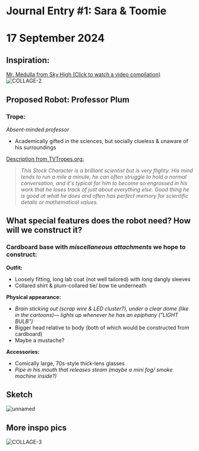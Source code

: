 # Journal Entry #1: Sara & Toomie
# 17 September 2024

## Inspiration: 
[Mr. Medulla from Sky High (Click to watch a video compilation)](https://www.youtube.com/embed/RlYomXXCsZc?si=-aU2hva91_QX-IDG) <br>
![COLLAGE-2](https://github.com/user-attachments/assets/f6ee1f44-0c9b-42cd-8760-a0de5c88f9cb)

## Proposed Robot: Professor Plum
### Trope: 
*Absent-minded professor </br>*
- Academically gifted in the sciences, but socially clueless & unaware of his surroundings

[Description from TVTropes.org:](https://tvtropes.org/pmwiki/pmwiki.php/Main/AbsentMindedProfessor)

> *This Stock Character is a brilliant scientist but is very flighty. His mind tends to run a mile a minute, he can often struggle to hold a normal conversation, and it's typical for him to become so engrossed in his work that he loses track of just about everything else. Good thing he is good at what he does and often has perfect memory for scientific details or mathematical values.*

## What special features does the robot need? How will we construct it? 
### Cardboard base with *miscellaneous attachments* we hope to construct: 

<strong> Outfit: </strong>
- Loosely fitting, long lab coat (not well tailored) with long dangly sleeves
- Collared shirt & plum-collared tie/ bow tie underneath

<strong> Physical appearance: </strong> </br>
- *Brain sticking out (scrap wire & LED cluster?), under a clear dome (like in the cartoons)— lights up whenever he has an epiphany ("LIGHT BULB")*
- Bigger head relative to body (both of which would be constructed from cardboard)
- Maybe a mustache?
  
<strong> Accessories: </strong>
- Comically large, 70s-style thick-lens glasses
- *Pipe in his mouth that releases steam (maybe a mini fog/ smoke machine inside?)*

## Sketch
![unnamed](https://github.com/user-attachments/assets/d1d7d572-dbc5-49ca-92e5-4066d26d8a09)

## More inspo pics
![COLLAGE-3](https://github.com/user-attachments/assets/7d51a1d2-c133-4ea9-8304-bc7ec524e09d)
